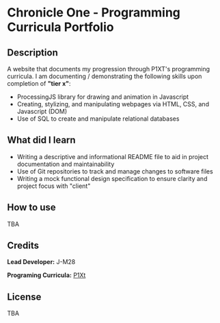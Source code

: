 # Chronicle One - Programming Curricula Portfolio

## Description

A website that documents my progression through P1XT's programming curricula. I am documenting / demonstrating the following skills upon completion of __"tier x"__:

* ProcessingJS library for drawing and animation in Javascript
* Creating, stylizing, and manipulating webpages via HTML, CSS, and Javascript (DOM)
* Use of SQL to create and manipulate relational databases


## What did I learn

* Writing a descriptive and informational README file to aid in project documentation and maintainability
* Use of Git repositories to track and manage changes to software files
* Writing a mock functional design specification to ensure clarity and project focus with "client" 

## How to use

TBA


## Credits

__Lead Developer:__ J-M28 

__Programing Curricula:__ [P1Xt](https://github.com/P1xt/p1xt-guides "P1XT Computer Science And Programming Version 4.0")


## License

TBA 

